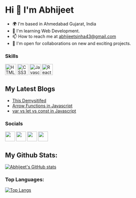 Hi 👋 I'm Abhijeet
===============================
* 🌍  I'm based in Ahmedabad Gujarat, India
* 🧠  I'm learning Web Development.
* 📫 How to reach me at [abhijeetsinha43@gmail.com](mailto:abhijeetsinha43@gmail.com)
* 🤝  I'm open for collaborations on new and exciting projects.

### Skills
<p align="left">
<a href="https://developer.mozilla.org/en-US/docs/Glossary/HTML5" target="_blank" rel="noreferrer"><img src="https://raw.githubusercontent.com/danielcranney/readme-generator/main/public/icons/skills/html5-colored.svg" width="36" height="36" alt="HTML5" /></a>
<a href="https://www.w3.org/TR/CSS/#css" target="_blank" rel="noreferrer"><img src="https://raw.githubusercontent.com/danielcranney/readme-generator/main/public/icons/skills/css3-colored.svg" width="36" height="36" alt="CSS3" /></a>
<a href="https://developer.mozilla.org/en-US/docs/Web/JavaScript" target="_blank" rel="noreferrer"><img src="https://raw.githubusercontent.com/danielcranney/readme-generator/main/public/icons/skills/javascript-colored.svg" width="36" height="36" alt="Javascript" /></a>
<a href="https://reactjs.org/" target="_blank" rel="noreferrer"><img src="https://raw.githubusercontent.com/danielcranney/readme-generator/main/public/icons/skills/react-colored.svg" width="36" height="36" alt="React" /></a>  
</p>

## My Latest Blogs
- [This Demysitifed](https://abhijeetsinha.hashnode.dev/this-demystified)
- [Arrow Functions in Javascript](https://abhijeetsinha.hashnode.dev/arrow-functions-in-js)
- [var vs let vs const in Javascript](https://abhijeetsinha.hashnode.dev/var-vs-let-vs-const-in-js)

### Socials

<p align="left">   
    <a href="https://www.github.com/Abhijeet43" target="_blank" rel="noreferrer"><img src="https://raw.githubusercontent.com/danielcranney/readme-generator/main/public/icons/socials/github-dark.svg" width="32" height="32" /></a> 
  <a href="https://www.twitter.com/Abhijeet_43" target="_blank" rel="noreferrer"><img src="https://raw.githubusercontent.com/danielcranney/readme-generator/main/public/icons/socials/twitter.svg" width="32" height="32" /></a>
   <a href="https://www.linkedin.com/in/aasinha" target="_blank" rel="noreferrer"><img src="https://raw.githubusercontent.com/danielcranney/readme-generator/main/public/icons/socials/linkedin.svg" width="32" height="32" /></a> 
  <a href="https://https://abhijeetsinha.hashnode.dev" target="_blank" rel="noreferrer"><img src="https://raw.githubusercontent.com/danielcranney/readme-generator/main/public/icons/socials/hashnode.svg" width="32" height="32" /></a>   
</p>

## My Github Stats:

[![Abhijeet's GitHub stats](https://github-readme-stats.vercel.app/api?username=Abhijeet43&show_icons=true&theme=radical)](https://github.com/Abhijeet43/github-readme-stats)

### Top Languages:

[![Top Langs](https://github-readme-stats.vercel.app/api/top-langs/?username=Abhijeet43&theme=radical)](https://github.com/Abhijeet43/github-readme-stats)
